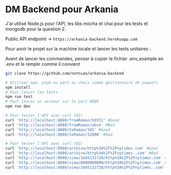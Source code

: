 # DM Backend pour Arkania

J'ai utilisé Node.js pour l'API, les libs mocha et chai pour les tests et mongodb pour la question 2.

Public API endpoint -> `https://arkania-backend.herokuapp.com`

Pour avoir le projet sur la machine locale et lancer les tests unitaires :

Avant de lancer les commandes, penser à copier le fichier .env_example en .env et le remplir comme il convient

```bash
git clone https://github.com/notnian/arkania-backend

# Utiliser npm, pnpm ou yarn au choix comme gestionnaire de paquets
npm install
# Pour lancer les tests
npm run test
# Pour lancer un serveur sur le port 8080
npm run dev

# Pour tester l'API avec curl (Q1)
curl 'http://localhost:8080/fromRoman/XXVII' #Good
curl 'http://localhost:8080/fromRoman/abce' #Bad
curl 'http://localhost:8080/toRoman/345' #Good
curl 'http://localhost:8080/toRoman/32000' #Bad

# Pour tester l'API avec curl (Q2)
curl 'http://localhost:8080/archive/http%3A%2F%2Fnytimes.com' #Good
curl 'http://localhost:8080/archive/http%3A%2F%2Fnytimes..com' #Bad
curl 'http://localhost:8080/view/1645132720/http%3A%2F%2Fnytimes.com' #Good
curl 'http://localhost:8080/view/0000000000/http%3A%2F%2Fnytimes.com' #Bad
curl 'http://localhost:8080/view/1645132720/http%3A%2F%2Fnytimes..com' #Bad
```